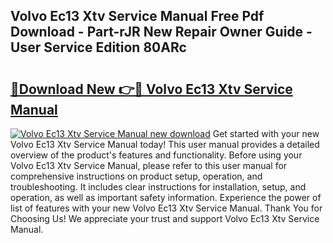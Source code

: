 ## Volvo Ec13 Xtv Service Manual Free Pdf Download - Part-rJR New Repair Owner Guide - User Service Edition 80ARc

# <h2><a href="http://bc66040.oget.top/?id=Volvo+Ec13+Xtv+Service+Manual">🔗Download New 👉🔴 Volvo Ec13 Xtv Service Manual</a></h2>

[![Volvo Ec13 Xtv Service Manual new download](https://i.imgur.com/5g1atiW.png)](http://bc66040.oget.top/?id=Volvo+Ec13+Xtv+Service+Manual)
Get started with your new Volvo Ec13 Xtv Service Manual today! This user manual provides a detailed overview of the product's features and functionality. Before using your Volvo Ec13 Xtv Service Manual, please refer to this user manual for comprehensive instructions on product setup, operation, and troubleshooting. It includes clear instructions for installation, setup, and operation, as well as important safety information. Experience the power of list of features with your new Volvo Ec13 Xtv Service Manual. Thank You for Choosing Us! We appreciate your trust and support Volvo Ec13 Xtv Service Manual.
